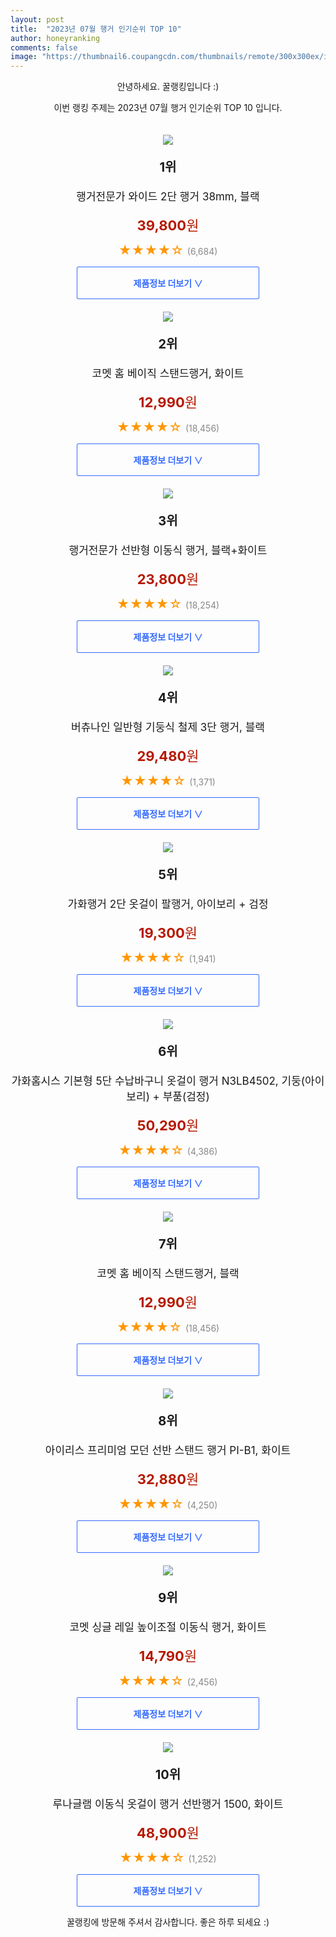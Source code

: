 ```yaml
---
layout: post
title:  "2023년 07월 행거 인기순위 TOP 10"
author: honeyranking
comments: false
image: "https://thumbnail6.coupangcdn.com/thumbnails/remote/300x300ex/image/retail/images/6177414464775833-fc3bdd9c-2925-44e7-a29d-bf5156eb502d.png"
---
```

<p style="text-align: center;">안녕하세요. 꿀랭킹입니다 :)</p>
<p style="text-align: center;">이번 랭킹 주제는 2023년 07월 행거 인기순위 TOP 10 입니다.</p><center><img src="https://thumbnail6.coupangcdn.com/thumbnails/remote/300x300ex/image/retail/images/6177414464775833-fc3bdd9c-2925-44e7-a29d-bf5156eb502d.png" style="margin-top:20px" /></center><p style="text-align: center; font-size: 20px"><b>1위</b></p><p style="text-align: center; font-size: 17px">행거전문가 와이드 2단 행거 38mm, 블랙</p><p style="text-align: center;"><span style="color: #b61800; font-size: 22px;"><b>39,800</b>원</span></p><p style="text-align: center;"><span style="color: #ff9600; font-size: 20px;">★★★★☆ </span><span style="color: #878787;">(6,684)</span></p><center><a href="https://link.coupang.com/a/3bhw9"><div style="font-size: 14px; display: inline-block; padding: 15px 90px; color: #346aff; border-radius: 2px; border: 1px solid #346aff; cursor: pointer;"><b>제품정보 더보기 &or;</b></div></a></center><center><img src="https://thumbnail6.coupangcdn.com/thumbnails/remote/300x300ex/image/retail/images/300711542580396-257aee7f-2a76-44b4-b058-a49f8a5c1bc0.jpg" style="margin-top:20px" /></center><p style="text-align: center; font-size: 20px"><b>2위</b></p><p style="text-align: center; font-size: 17px">코멧 홈 베이직 스탠드행거, 화이트</p><p style="text-align: center;"><span style="color: #b61800; font-size: 22px;"><b>12,990</b>원</span></p><p style="text-align: center;"><span style="color: #ff9600; font-size: 20px;">★★★★☆ </span><span style="color: #878787;">(18,456)</span></p><center><a href="https://link.coupang.com/a/3bhxa"><div style="font-size: 14px; display: inline-block; padding: 15px 90px; color: #346aff; border-radius: 2px; border: 1px solid #346aff; cursor: pointer;"><b>제품정보 더보기 &or;</b></div></a></center><center><img src="https://thumbnail10.coupangcdn.com/thumbnails/remote/300x300ex/image/retail/images/3669926118764611-0d9f0412-113e-468c-b22e-aa546fc187f7.jpg" style="margin-top:20px" /></center><p style="text-align: center; font-size: 20px"><b>3위</b></p><p style="text-align: center; font-size: 17px">행거전문가 선반형 이동식 행거, 블랙+화이트</p><p style="text-align: center;"><span style="color: #b61800; font-size: 22px;"><b>23,800</b>원</span></p><p style="text-align: center;"><span style="color: #ff9600; font-size: 20px;">★★★★☆ </span><span style="color: #878787;">(18,254)</span></p><center><a href="https://link.coupang.com/a/3bhxc"><div style="font-size: 14px; display: inline-block; padding: 15px 90px; color: #346aff; border-radius: 2px; border: 1px solid #346aff; cursor: pointer;"><b>제품정보 더보기 &or;</b></div></a></center><center><img src="https://thumbnail10.coupangcdn.com/thumbnails/remote/300x300ex/image/rs_quotation_api/qcsuid71/3ee15a270c5d49bbb786f88ed0e7004e.jpg" style="margin-top:20px" /></center><p style="text-align: center; font-size: 20px"><b>4위</b></p><p style="text-align: center; font-size: 17px">버츄나인 일반형 기둥식 철제 3단 행거, 블랙</p><p style="text-align: center;"><span style="color: #b61800; font-size: 22px;"><b>29,480</b>원</span></p><p style="text-align: center;"><span style="color: #ff9600; font-size: 20px;">★★★★☆ </span><span style="color: #878787;">(1,371)</span></p><center><a href="https://link.coupang.com/a/3bhxd"><div style="font-size: 14px; display: inline-block; padding: 15px 90px; color: #346aff; border-radius: 2px; border: 1px solid #346aff; cursor: pointer;"><b>제품정보 더보기 &or;</b></div></a></center><center><img src="https://thumbnail7.coupangcdn.com/thumbnails/remote/300x300ex/image/retail/images/2018/09/27/17/3/98d8ace8-4d91-4dc9-a026-c313ff729439.jpg" style="margin-top:20px" /></center><p style="text-align: center; font-size: 20px"><b>5위</b></p><p style="text-align: center; font-size: 17px">가화행거 2단 옷걸이 팔행거, 아이보리 + 검정</p><p style="text-align: center;"><span style="color: #b61800; font-size: 22px;"><b>19,300</b>원</span></p><p style="text-align: center;"><span style="color: #ff9600; font-size: 20px;">★★★★☆ </span><span style="color: #878787;">(1,941)</span></p><center><a href="https://link.coupang.com/a/3bhxg"><div style="font-size: 14px; display: inline-block; padding: 15px 90px; color: #346aff; border-radius: 2px; border: 1px solid #346aff; cursor: pointer;"><b>제품정보 더보기 &or;</b></div></a></center><center><img src="https://thumbnail10.coupangcdn.com/thumbnails/remote/300x300ex/image/retail/images/2019/04/02/17/9/0a7bea63-b2e6-4b31-a22e-c7e028270fe7.jpg" style="margin-top:20px" /></center><p style="text-align: center; font-size: 20px"><b>6위</b></p><p style="text-align: center; font-size: 17px">가화홈시스 기본형 5단 수납바구니 옷걸이 행거 N3LB4502, 기둥(아이보리) + 부품(검정)</p><p style="text-align: center;"><span style="color: #b61800; font-size: 22px;"><b>50,290</b>원</span></p><p style="text-align: center;"><span style="color: #ff9600; font-size: 20px;">★★★★☆ </span><span style="color: #878787;">(4,386)</span></p><center><a href="https://link.coupang.com/a/3bhxi"><div style="font-size: 14px; display: inline-block; padding: 15px 90px; color: #346aff; border-radius: 2px; border: 1px solid #346aff; cursor: pointer;"><b>제품정보 더보기 &or;</b></div></a></center><center><img src="https://thumbnail9.coupangcdn.com/thumbnails/remote/300x300ex/image/retail/images/300725542264917-7b6007c2-1359-4b9e-a86a-fc327b47fa8c.jpg" style="margin-top:20px" /></center><p style="text-align: center; font-size: 20px"><b>7위</b></p><p style="text-align: center; font-size: 17px">코멧 홈 베이직 스탠드행거, 블랙</p><p style="text-align: center;"><span style="color: #b61800; font-size: 22px;"><b>12,990</b>원</span></p><p style="text-align: center;"><span style="color: #ff9600; font-size: 20px;">★★★★☆ </span><span style="color: #878787;">(18,456)</span></p><center><a href="https://link.coupang.com/a/3bhxl"><div style="font-size: 14px; display: inline-block; padding: 15px 90px; color: #346aff; border-radius: 2px; border: 1px solid #346aff; cursor: pointer;"><b>제품정보 더보기 &or;</b></div></a></center><center><img src="https://thumbnail8.coupangcdn.com/thumbnails/remote/300x300ex/image/retail/images/78809564076535-9a084269-6eb5-4830-a481-d6d73a7559a5.jpg" style="margin-top:20px" /></center><p style="text-align: center; font-size: 20px"><b>8위</b></p><p style="text-align: center; font-size: 17px">아이리스 프리미엄 모던 선반 스탠드 행거 PI-B1, 화이트</p><p style="text-align: center;"><span style="color: #b61800; font-size: 22px;"><b>32,880</b>원</span></p><p style="text-align: center;"><span style="color: #ff9600; font-size: 20px;">★★★★☆ </span><span style="color: #878787;">(4,250)</span></p><center><a href="https://link.coupang.com/a/3bhxo"><div style="font-size: 14px; display: inline-block; padding: 15px 90px; color: #346aff; border-radius: 2px; border: 1px solid #346aff; cursor: pointer;"><b>제품정보 더보기 &or;</b></div></a></center><center><img src="https://thumbnail7.coupangcdn.com/thumbnails/remote/300x300ex/image/retail/images/5817668282769208-93e05dbf-6549-4709-b9a3-0c92135a9cc2.jpg" style="margin-top:20px" /></center><p style="text-align: center; font-size: 20px"><b>9위</b></p><p style="text-align: center; font-size: 17px">코멧 싱글 레일 높이조절 이동식 행거, 화이트</p><p style="text-align: center;"><span style="color: #b61800; font-size: 22px;"><b>14,790</b>원</span></p><p style="text-align: center;"><span style="color: #ff9600; font-size: 20px;">★★★★☆ </span><span style="color: #878787;">(2,456)</span></p><center><a href="https://link.coupang.com/a/3bhxq"><div style="font-size: 14px; display: inline-block; padding: 15px 90px; color: #346aff; border-radius: 2px; border: 1px solid #346aff; cursor: pointer;"><b>제품정보 더보기 &or;</b></div></a></center><center><img src="https://thumbnail10.coupangcdn.com/thumbnails/remote/300x300ex/image/vendor_inventory/4cba/2992f954ed5026f1667b222b6d114da967a1638d5e960225084173d20247.jpg" style="margin-top:20px" /></center><p style="text-align: center; font-size: 20px"><b>10위</b></p><p style="text-align: center; font-size: 17px">루나글램 이동식 옷걸이 행거 선반행거 1500, 화이트</p><p style="text-align: center;"><span style="color: #b61800; font-size: 22px;"><b>48,900</b>원</span></p><p style="text-align: center;"><span style="color: #ff9600; font-size: 20px;">★★★★☆ </span><span style="color: #878787;">(1,252)</span></p><center><a href="https://link.coupang.com/a/3bhxs"><div style="font-size: 14px; display: inline-block; padding: 15px 90px; color: #346aff; border-radius: 2px; border: 1px solid #346aff; cursor: pointer;"><b>제품정보 더보기 &or;</b></div></a></center><p style="text-align: center;">꿀랭킹에 방문해 주셔서 감사합니다. 좋은 하루 되세요 :)</p>